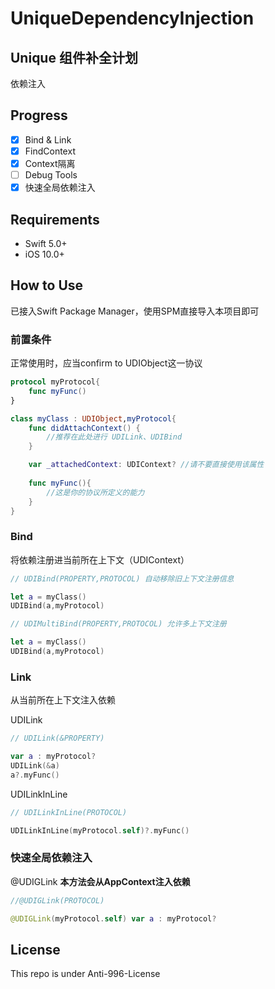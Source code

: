 # UniqueDependencyInjection

## Unique 组件补全计划 
依赖注入

## Progress

- [x] Bind & Link
- [x] FindContext
- [x] Context隔离
- [ ] Debug Tools
- [x] 快速全局依赖注入

## Requirements
- Swift 5.0+
- iOS 10.0+

## How to Use
已接入Swift Package Manager，使用SPM直接导入本项目即可

### 前置条件
正常使用时，应当confirm to UDIObject这一协议
```Swift
protocol myProtocol{
    func myFunc()
}

class myClass : UDIObject,myProtocol{
    func didAttachContext() {
        //推荐在此处进行 UDILink、UDIBind
    }

    var _attachedContext: UDIContext? //请不要直接使用该属性
    
    func myFunc(){
        //这是你的协议所定义的能力
    }
}
```

### Bind
将依赖注册进当前所在上下文（UDIContext）
```Swift
// UDIBind(PROPERTY,PROTOCOL) 自动移除旧上下文注册信息

let a = myClass()
UDIBind(a,myProtocol)


```

```Swift
// UDIMultiBind(PROPERTY,PROTOCOL) 允许多上下文注册

let a = myClass()
UDIBind(a,myProtocol)


```

### Link
从当前所在上下文注入依赖

UDILink
```Swift
// UDILink(&PROPERTY) 

var a : myProtocol?
UDILink(&a)
a?.myFunc()

```


UDILinkInLine
```Swift
// UDILinkInLine(PROTOCOL) 

UDILinkInLine(myProtocol.self)?.myFunc()

```

### 快速全局依赖注入
@UDIGLink **本方法会从AppContext注入依赖**
```Swift
//@UDIGLink(PROTOCOL)

@UDIGLink(myProtocol.self) var a : myProtocol?

```


## License

This repo is under Anti-996-License


